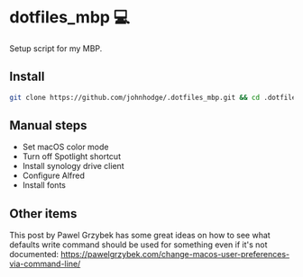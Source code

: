 # dotfiles_mbp 💻

Setup script for my MBP.

## Install

```zsh
git clone https://github.com/johnhodge/.dotfiles_mbp.git && cd .dotfiles_mbp && ./install
```

## Manual steps

- Set macOS color mode
- Turn off Spotlight shortcut
- Install synology drive client
- Configure Alfred
- Install fonts

## Other items

This post by Pawel Grzybek has some great ideas on how to see what defaults write command should be used for something even if it's not documented: <https://pawelgrzybek.com/change-macos-user-preferences-via-command-line/>
